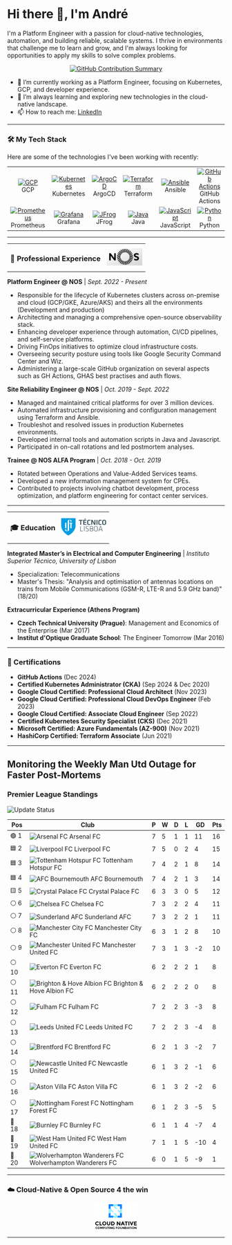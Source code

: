 # Hi there 👋, I'm André

I'm a Platform Engineer with a passion for cloud-native technologies, automation, and building reliable, scalable systems. I thrive in environments that challenge me to learn and grow, and I'm always looking for opportunities to apply my skills to solve complex problems.

<p align="center">
  <a href="https://github.com/andregribeiro">
    <img src="https://github-profile-summary-cards.vercel.app/api/cards/profile-details?username=andregribeiro&theme=radical" alt="GitHub Contribution Summary" />
  </a>
</p>

- 🔭 I’m currently working as a Platform Engineer, focusing on Kubernetes, GCP, and developer experience.
- 🌱 I’m always learning and exploring new technologies in the cloud-native landscape.
- 📫 How to reach me: [LinkedIn](https://www.linkedin.com/in/andr%C3%A9--ribeiro/)

---

### 🛠️ My Tech Stack

Here are some of the technologies I've been working with recently:

<table>
  <tr>
    <td align="center" width="96">
      <a href="#-cloud--orchestration">
        <img src="https://cdn.jsdelivr.net/gh/devicons/devicon/icons/googlecloud/googlecloud-original.svg" width="48" height="48" alt="GCP" />
      </a>
      <br>GCP
    </td>
    <td align="center" width="96">
      <a href="#-cloud--orchestration">
        <img src="https://cdn.jsdelivr.net/gh/devicons/devicon/icons/kubernetes/kubernetes-plain.svg" width="48" height="48" alt="Kubernetes" />
      </a>
      <br>Kubernetes
    </td>
    <td align="center" width="96">
      <a href="#-cicd--devops">
        <img src="https://cdn.jsdelivr.net/gh/devicons/devicon/icons/argocd/argocd-original.svg" width="48" height="48" alt="ArgoCD" />
      </a>
      <br>ArgoCD
    </td>
    <td align="center" width="96">
      <a href="#-cloud--orchestration">
        <img src="https://cdn.jsdelivr.net/gh/devicons/devicon/icons/terraform/terraform-original.svg" width="48" height="48" alt="Terraform" />
      </a>
      <br>Terraform
    </td>
    <td align="center" width="96">
      <a href="#-cloud--orchestration">
        <img src="https://cdn.jsdelivr.net/gh/devicons/devicon/icons/ansible/ansible-original.svg" width="48" height="48" alt="Ansible" />
      </a>
      <br>Ansible
    </td>
     <td align="center" width="96">
      <a href="#-cicd--devops">
        <img src="https://cdn.jsdelivr.net/gh/devicons/devicon/icons/github/github-original.svg" width="48" height="48" alt="GitHub Actions" />
      </a>
      <br>GitHub Actions
    </td>
  </tr>
  <tr>
   <td align="center" width="96">
      <a href="#-observability">
        <img src="https://cdn.jsdelivr.net/gh/devicons/devicon/icons/prometheus/prometheus-original.svg" width="48" height="48" alt="Prometheus" />
      </a>
      <br>Prometheus
    </td>
    <td align="center" width="96">
      <a href="#-observability">
        <img src="https://cdn.jsdelivr.net/gh/devicons/devicon/icons/grafana/grafana-original.svg" width="48" height="48" alt="Grafana" />
      </a>
      <br>Grafana
    </td>
     <td align="center" width="96">
      <a href="#-cicd--devops">
        <img src="https://www.vectorlogo.zone/logos/jfrog/jfrog-icon.svg" width="48" height="48" alt="JFrog" />
      </a>
      <br>JFrog
    </td>
    <td align="center" width="96">
      <a href="#-programming">
        <img src="https://cdn.jsdelivr.net/gh/devicons/devicon/icons/java/java-original.svg" width="48" height="48" alt="Java" />
      </a>
      <br>Java
    </td>
    <td align="center" width="96">
      <a href="#-programming">
        <img src="https://cdn.jsdelivr.net/gh/devicons/devicon/icons/javascript/javascript-original.svg" width="48" height="48" alt="JavaScript" />
      </a>
      <br>JavaScript
    </td>
    <td align="center" width="96">
      <a href="#-programming">
        <img src="https://cdn.jsdelivr.net/gh/devicons/devicon/icons/python/python-original.svg" width="48" height="48" alt="Python" />
      </a>
      <br>Python
    </td>
  </tr>
</table>

---

<table>
  <tr>
    <td><h3>💼 Professional Experience</h3></td>
    <td align="right"><img src="images/nos_logo.png" alt="NOS Logo" height="40"/></td>
  </tr>
</table>

**Platform Engineer @ NOS** | *Sept. 2022 - Present*

- Responsible for the lifecycle of Kubernetes clusters across on-premise and cloud (GCP/GKE, Azure/AKS) and theirs all the environments (Development and production)
- Architecting and managing a comprehensive open-source observability stack.
- Enhancing developer experience through automation, CI/CD pipelines, and self-service platforms.
- Driving FinOps initiatives to optimize cloud infrastructure costs.
- Overseeing security posture using tools like Google Security Command Center and Wiz.
- Administering a large-scale GitHub organization on several aspects such as GH Actions, GHAS best practises and auth flows.

**Site Reliability Engineer @ NOS** | *Oct. 2019 - Sept. 2022*

- Managed and maintained critical platforms for over 3 million devices.
- Automated infrastructure provisioning and configuration management using Terraform and Ansible.
- Troubleshot and resolved issues in production Kubernetes environments.
- Developed internal tools and automation scripts in Java and Javascript.
- Participated in on-call rotations and led postmortem analyses.

**Trainee @ NOS ALFA Program** | *Oct. 2018 - Oct. 2019*

- Rotated between Operations and Value-Added Services teams.
- Developed a new information management system for CPEs.
- Contributed to projects involving chatbot development, process optimization, and platform engineering for contact center services.

---

<table>
  <tr>
    <td><h3>🎓 Education</h3></td>
    <td align="right"><img src="images/ist_logo.png" alt="IST Logo" height="40"/></td>
  </tr>
</table>

**Integrated Master’s in Electrical and Computer Engineering** | *Instituto Superior Técnico, University of Lisbon*

- Specialization: Telecommunications
- Master's Thesis: "Analysis and optimisation of antennas locations on trains from Mobile Communications (GSM-R, LTE-R and 5.9 GHz band)" (18/20)

**Extracurricular Experience (Athens Program)**
- **Czech Technical University (Prague)**: Management and Economics of the Enterprise (Mar 2017)
- **Institut d'Optique Graduate School**: The Engineer Tomorrow (Mar 2016)

---

### 📜 Certifications

- **GitHub Actions** (Dec 2024)
- **Certified Kubernetes Administrator (CKA)** (Sep 2024 & Dec 2020)
- **Google Cloud Certified: Professional Cloud Architect** (Nov 2023)
- **Google Cloud Certified: Professional Cloud DevOps Engineer** (Feb 2023)
- **Google Cloud Certified: Associate Cloud Engineer** (Sep 2022)
- **Certified Kubernetes Security Specialist (CKS)** (Dec 2021)
- **Microsoft Certified: Azure Fundamentals (AZ-900)** (Nov 2021)
- **HashiCorp Certified: Terraform Associate** (Jun 2021)

---


## Monitoring the Weekly Man Utd Outage for Faster Post-Mortems

### Premier League Standings

![Update Status](https://github.com/andregribeiro/andregribeiro/workflows/Update%20Premier%20League%20Standings/badge.svg)

<!-- STANDINGS:START -->

| Pos |  Club  | P | W | D | L | GD | Pts |
|-----|------|----|---|---|---|----|----|
|  🟢 1 | <img src="https://crests.football-data.org/57.png" alt="Arsenal FC" width="20" height="20"> Arsenal FC | 7 | 5 | 1 | 1 | 11 | 16 |
|  🟦 2 | <img src="https://crests.football-data.org/64.png" alt="Liverpool FC" width="20" height="20"> Liverpool FC | 7 | 5 | 0 | 2 | 4 | 15 |
|  🟦 3 | <img src="https://crests.football-data.org/73.png" alt="Tottenham Hotspur FC" width="20" height="20"> Tottenham Hotspur FC | 7 | 4 | 2 | 1 | 8 | 14 |
|  🟦 4 | <img src="https://crests.football-data.org/bournemouth.png" alt="AFC Bournemouth" width="20" height="20"> AFC Bournemouth | 7 | 4 | 2 | 1 | 3 | 14 |
|  🟨 5 | <img src="https://crests.football-data.org/354.png" alt="Crystal Palace FC" width="20" height="20"> Crystal Palace FC | 6 | 3 | 3 | 0 | 5 | 12 |
|  ⚪ 6 | <img src="https://crests.football-data.org/61.png" alt="Chelsea FC" width="20" height="20"> Chelsea FC | 7 | 3 | 2 | 2 | 4 | 11 |
|  ⚪ 7 | <img src="https://crests.football-data.org/71.png" alt="Sunderland AFC" width="20" height="20"> Sunderland AFC | 7 | 3 | 2 | 2 | 1 | 11 |
|  ⚪ 8 | <img src="https://crests.football-data.org/65.png" alt="Manchester City FC" width="20" height="20"> Manchester City FC | 6 | 3 | 1 | 2 | 8 | 10 |
|  ⚪ 9 | <img src="https://crests.football-data.org/66.png" alt="Manchester United FC" width="20" height="20"> Manchester United FC | 7 | 3 | 1 | 3 | -2 | 10 |
|  ⚪ 10 | <img src="https://crests.football-data.org/62.png" alt="Everton FC" width="20" height="20"> Everton FC | 6 | 2 | 2 | 2 | 1 | 8 |
|  ⚪ 11 | <img src="https://crests.football-data.org/397.png" alt="Brighton & Hove Albion FC" width="20" height="20"> Brighton & Hove Albion FC | 6 | 2 | 2 | 2 | 0 | 8 |
|  ⚪ 12 | <img src="https://crests.football-data.org/63.png" alt="Fulham FC" width="20" height="20"> Fulham FC | 7 | 2 | 2 | 3 | -3 | 8 |
|  ⚪ 13 | <img src="https://crests.football-data.org/341.png" alt="Leeds United FC" width="20" height="20"> Leeds United FC | 7 | 2 | 2 | 3 | -4 | 8 |
|  ⚪ 14 | <img src="https://crests.football-data.org/402.png" alt="Brentford FC" width="20" height="20"> Brentford FC | 6 | 2 | 1 | 3 | -2 | 7 |
|  ⚪ 15 | <img src="https://crests.football-data.org/67.png" alt="Newcastle United FC" width="20" height="20"> Newcastle United FC | 6 | 1 | 3 | 2 | -1 | 6 |
|  ⚪ 16 | <img src="https://crests.football-data.org/58.png" alt="Aston Villa FC" width="20" height="20"> Aston Villa FC | 6 | 1 | 3 | 2 | -2 | 6 |
|  ⚪ 17 | <img src="https://crests.football-data.org/351.png" alt="Nottingham Forest FC" width="20" height="20"> Nottingham Forest FC | 6 | 1 | 2 | 3 | -5 | 5 |
|  🔴 18 | <img src="https://crests.football-data.org/328.png" alt="Burnley FC" width="20" height="20"> Burnley FC | 6 | 1 | 1 | 4 | -7 | 4 |
|  🔴 19 | <img src="https://crests.football-data.org/563.png" alt="West Ham United FC" width="20" height="20"> West Ham United FC | 7 | 1 | 1 | 5 | -10 | 4 |
|  🔴 20 | <img src="https://crests.football-data.org/76.png" alt="Wolverhampton Wanderers FC" width="20" height="20"> Wolverhampton Wanderers FC | 6 | 0 | 1 | 5 | -9 | 1 |

<!-- STANDINGS:END -->

---
### ☁️ Cloud-Native & Open Source 4 the win

<p align="center">
  <a href="https://www.cncf.io/" target="_blank">
    <img src="images/cncf.png" alt="CNCF Logo" width="100"/>
  </a>
</p>

---
